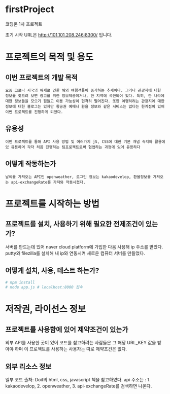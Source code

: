 # firstProject
코딩온 1차 프로젝트

초기 시작 URL은 http://101.101.208.246:8300/ 입니다.

# 프로젝트의 목적 및 용도
## 이번 프로젝트의 개발 목적 
    요즘 코로나 시국의 해제로 인한 해외 여행객들이 증가하는 추세이다. 그러나 관광지에 대한 정보를 찾으려 보면 광고를 위한 정보제공이거나, 한 지역에 국한되어 있다. 특히, 한 나라에 대한 정보들을 모으기 힘들고 이용 가능성이 현격히 떨어진다. 또한 여행하려는 관광지에 대한 정보에 대한 블로그는 있지만 항공권 예매나 환율 정보와 같은 서비스는 없다는 한계점이 있어 이번 프로젝트를 진행하게 되었다.
## 유용성
    이번 프로젝트를 통해 API 사용 방법 및 여러가지 jS, CSS에 대한 기본 개념 숙지와 활용에 있 유용하며 각자 처음 진행하는 팀프로젝트로써 협업하는 과정에 있어 유용하다
## 어떻게 작동하는가
    날씨를 가져오는 API인 openweather, 로그인 정보는 kakaodevelop, 환율정보를 가져오는 api-exchangeRate를 가져와 작동시켰다.
    
# 프로젝트를 시작하는 방법
## 프로젝트를 설치, 사용하기 위해 필요한 전제조건이 있는가?
  서버를 만드는데 있어 naver cloud platform에 가입한 다음 사용해 ip 주소를 받았다.
   putty와 filezilla를 설치해 내 ip와 연동시켜 새로운 컴퓨터 서버를 만들었다.
## 어떻게 설치, 사용, 테스트 하는가?

```bash
# npm install 
# node app.js # localhost:8000 접속
```
# 저작권, 라이선스 정보
## 프로젝트를 사용함에 있어 제약조건이 있는가
  외부 API를 사용한 곳이 있어 코드를 참고하려는 사람들은 그 해당 URL_KEY 값을 받아야 하며 이 프로젝트를 사용하는 사용자는 따로 제약조건은 없다.
  
## 외부 리소스 정보
   일부 코드 출처: Doit의 html, css, javascript 책을 참고하였다.
   api 주소는 : 1. kakaodevelop, 2. openweather, 3. api-exchangeRate를 검색하면 나온다.
   
   
## 
